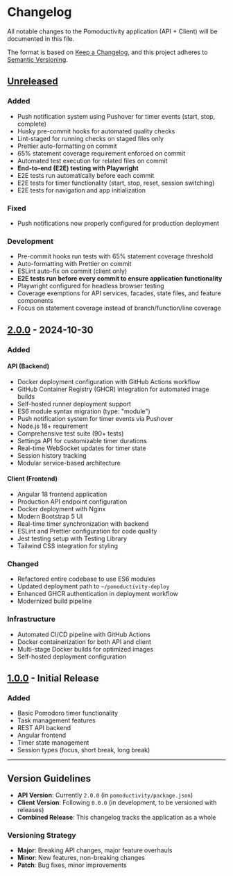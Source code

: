 # Changelog

All notable changes to the Pomoductivity application (API + Client) will be documented in this file.

The format is based on [Keep a Changelog](https://keepachangelog.com/en/1.0.0/),
and this project adheres to [Semantic Versioning](https://semver.org/spec/v2.0.0.html).

## [Unreleased]

### Added
- Push notification system using Pushover for timer events (start, stop, complete)
- Husky pre-commit hooks for automated quality checks
- Lint-staged for running checks on staged files only
- Prettier auto-formatting on commit
- 65% statement coverage requirement enforced on commit
- Automated test execution for related files on commit
- **End-to-end (E2E) testing with Playwright**
- E2E tests run automatically before each commit
- E2E tests for timer functionality (start, stop, reset, session switching)
- E2E tests for navigation and app initialization

### Fixed
- Push notifications now properly configured for production deployment

### Development
- Pre-commit hooks run tests with 65% statement coverage threshold
- Auto-formatting with Prettier on commit
- ESLint auto-fix on commit (client only)
- **E2E tests run before every commit to ensure application functionality**
- Playwright configured for headless browser testing
- Coverage exemptions for API services, facades, state files, and feature components
- Focus on statement coverage instead of branch/function/line coverage

## [2.0.0] - 2024-10-30

### Added

#### API (Backend)
- Docker deployment configuration with GitHub Actions workflow
- GitHub Container Registry (GHCR) integration for automated image builds
- Self-hosted runner deployment support
- ES6 module syntax migration (type: "module")
- Push notification system for timer events via Pushover
- Node.js 18+ requirement
- Comprehensive test suite (90+ tests)
- Settings API for customizable timer durations
- Real-time WebSocket updates for timer state
- Session history tracking
- Modular service-based architecture

#### Client (Frontend)
- Angular 18 frontend application
- Production API endpoint configuration
- Docker deployment with Nginx
- Modern Bootstrap 5 UI
- Real-time timer synchronization with backend
- ESLint and Prettier configuration for code quality
- Jest testing setup with Testing Library
- Tailwind CSS integration for styling

### Changed
- Refactored entire codebase to use ES6 modules
- Updated deployment path to `~/pomoductivity-deploy`
- Enhanced GHCR authentication in deployment workflow
- Modernized build pipeline

### Infrastructure
- Automated CI/CD pipeline with GitHub Actions
- Docker containerization for both API and client
- Multi-stage Docker builds for optimized images
- Self-hosted deployment configuration

## [1.0.0] - Initial Release

### Added
- Basic Pomodoro timer functionality
- Task management features
- REST API backend
- Angular frontend
- Timer state management
- Session types (focus, short break, long break)

---

## Version Guidelines

- **API Version**: Currently `2.0.0` (in `pomoductivity/package.json`)
- **Client Version**: Following `0.0.0` (in development, to be versioned with releases)
- **Combined Release**: This changelog tracks the application as a whole

### Versioning Strategy
- **Major**: Breaking API changes, major feature overhauls
- **Minor**: New features, non-breaking changes
- **Patch**: Bug fixes, minor improvements

[Unreleased]: https://github.com/yourusername/pomoductivity/compare/v2.0.0...HEAD
[2.0.0]: https://github.com/yourusername/pomoductivity/releases/tag/v2.0.0
[1.0.0]: https://github.com/yourusername/pomoductivity/releases/tag/v1.0.0
